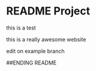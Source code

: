 # README Project

this is a test

this is a really awesome website

edit on example branch

##ENDING README
